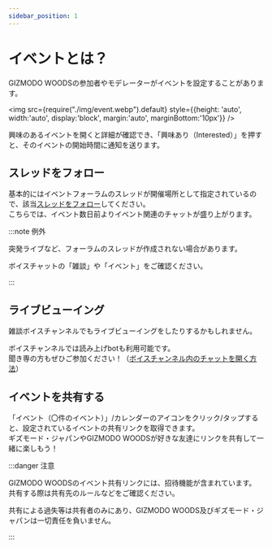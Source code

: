 ```yaml
---
sidebar_position: 1
---
```


# イベントとは？

GIZMODO WOODSの参加者やモデレーターがイベントを設定することがあります。

<img src={require("./img/event.webp").default}
     style={{height: 'auto', width:'auto', display:'block', margin:'auto', marginBottom:'10px'}} />

興味のあるイベントを開くと詳細が確認でき、「興味あり（Interested）」を押すと、そのイベントの開始時間に通知を送ります。

## スレッドをフォロー

基本的にはイベントフォーラムのスレッドが開催場所として指定されているので、該当[スレッドをフォロー](/docs/tutorial-forum/forum-follow.md)してください。   
こちらでは、イベント数日前よりイベント関連のチャットが盛り上がります。

:::note 例外

突発ライブなど、フォーラムのスレッドが作成されない場合があります。

ボイスチャットの「雑談」や「イベント」をご確認ください。

:::

## ライブビューイング

雑談ボイスチャンネルでもライブビューイングをしたりするかもしれません。

ボイスチャンネルでは読み上げbotも利用可能です。   
聞き専の方もぜひご参加ください！（[ボイスチャンネル内のチャットを開く方法](/docs/tutorial-voice-ch/voicechat-text.md)）

## イベントを共有する

「イベント（〇件のイベント）」/カレンダーのアイコンをクリック/タップすると、設定されているイベントの共有リンクを取得できます。   
ギズモード・ジャパンやGIZMODO WOODSが好きな友達にリンクを共有して一緒に楽しもう！

:::danger 注意

GIZMODO WOODSのイベント共有リンクには、招待機能が含まれています。   
共有する際は共有先のルールなどをご確認ください。

共有による過失等は共有者のみにあり、GIZMODO WOODS及びギズモード・ジャパンは一切責任を負いません。

:::
